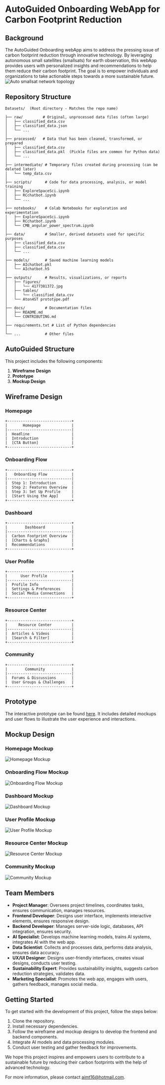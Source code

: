 # AutoGuided Onboarding WebApp for Carbon Footprint Reduction

## Background

The AutoGuided Onboarding webApp aims to address the pressing issue of carbon footprint reduction through innovative technology. By leveraging autonomous small satellites (smallsats) for earth observation, this webApp provides users with personalized insights and recommendations to help them reduce their carbon footprint. The goal is to empower individuals and organizations to take actionable steps towards a more sustainable future.
![Auto smallsat network topology](https://github.com/aimtyaem/EOInfo/blob/a71ee89bf3f7443bb7766dca35ce432feffd1bfd/1751033024.jpg)

## Repository Structure

```
Datasets/  (Root directory - Matches the repo name)

├── raw/         # Original, unprocessed data files (often large)
│   ├── classified_data.csv
│   ├── classified_data.json
│   └── ...
│
├── processed/   # Data that has been cleaned, transformed, or prepared
│   ├── classified_data.csv
│   ├── classified_data.pkl  (Pickle files are common for Python data)
│   └── ...
│
├── intermediate/ # Temporary files created during processing (can be deleted later)
│   └── temp_data.csv
│
├── scripts/      # Code for data processing, analysis, or model training
│   ├── ExploreSpaceSci.ipynb
│   ├── RCchatbot.ipynb
│   └── ...
│
├── notebooks/    # Colab Notebooks for exploration and experimentation
│   ├── ExploreSpaceSci.ipynb
│   ├── RCchatbot.ipynb
│   └── CMB_angular_power_spectrum.ipynb
│
├── data/         # Smaller, derived datasets used for specific purposes
│   ├── classified_data.csv
│   ├── classified_data.csv
│   └── ...
│
├── models/       # Saved machine learning models
│   ├── AIchatbot.pkl
│   └── AIchatbot.h5
│
├── outputs/      # Results, visualizations, or reports
│   ├── figures/
│   │   └── 4177381372.jpg
│   ├── tables/
│   │   └── classified_data.csv
│   └── Aton4ST prototype.pdf
│
├── docs/         # Documentation files
│   ├── README.md
│   └── CONTRIBUTING.md
│
├── requirements.txt # List of Python dependencies
│
└── ...           # Other files
```
## AutoGuided Structure

This project includes the following components:
1. **Wireframe Design**
2. **Prototype**
3. **Mockup Design**

## Wireframe Design

### Homepage
```
+-----------------------------+
|       Homepage              |
|-----------------------------|
|  Headline                   |
|  Introduction               |
|  [CTA Button]               |
+-----------------------------+
```

### Onboarding Flow
```
+-----------------------------+
|   Onboarding Flow           |
|-----------------------------|
|  Step 1: Introduction       |
|  Step 2: Features Overview  |
|  Step 3: Set Up Profile     |
|  [Start Using the App]      |
+-----------------------------+
```

### Dashboard
```
+-----------------------------+
|        Dashboard            |
|-----------------------------|
|  Carbon Footprint Overview  |
|  [Charts & Graphs]          |
|  Recommendations            |
+-----------------------------+
```

### User Profile
```
+-----------------------------+
|      User Profile           |
|-----------------------------|
|  Profile Info               |
|  Settings & Preferences     |
|  Social Media Connections   |
+-----------------------------+
```

### Resource Center
```
+-----------------------------+
|     Resource Center         |
|-----------------------------|
|  Articles & Videos          |
|  [Search & Filter]          |
+-----------------------------+
```

### Community
```
+-----------------------------+
|        Community            |
|-----------------------------|
|  Forums & Discussions       |
|  User Groups & Challenges   |
+-----------------------------+
```

## Prototype

The interactive prototype can be found [here](https://aton4st.blogspot.com). It includes detailed mockups and user flows to illustrate the user experience and interactions.

## Mockup Design

### Homepage Mockup
![Homepage Mockup](https://github.com/aimtyaem/EOInfo/blob/ea27746647fb4cf297cf11372eb35207329a6180/1739718419%20(1).jpg)

### Onboarding Flow Mockup
![Onboarding Flow Mockup](#)

### Dashboard Mockup
![Dashboard Mockup](#)

### User Profile Mockup
![User Profile Mockup](#)

### Resource Center Mockup
![Resource Center Mockup](#)

### Community Mockup
![Community Mockup](#)

## Team Members

- **Project Manager**: Oversees project timelines, coordinates tasks, ensures communication, manages resources.
- **Frontend Developer**: Designs user interface, implements interactive elements, ensures responsive design.
- **Backend Developer**: Manages server-side logic, databases, API integration, ensures security.
- **AI Specialist**: Develops machine learning models, trains AI systems, integrates AI with the web app.
- **Data Scientist**: Collects and processes data, performs data analysis, ensures data accuracy.
- **UX/UI Designer**: Designs user-friendly interfaces, creates visual designs, conducts user testing.
- **Sustainability Expert**: Provides sustainability insights, suggests carbon reduction strategies, validates data.
- **Marketing Specialist**: Promotes the web app, engages with users, gathers feedback, manages social media.

## Getting Started

To get started with the development of this project, follow the steps below:
1. Clone the repository.
2. Install necessary dependencies.
3. Follow the wireframe and mockup designs to develop the frontend and backend components.
4. Integrate AI models and data processing modules.
5. Conduct user testing and gather feedback for improvements.

We hope this project inspires and empowers users to contribute to a sustainable future by reducing their carbon footprints with the help of advanced technology.

For more information, please contact aimt16@hotmail.com. 
